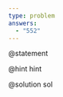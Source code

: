 ```yaml
---
type: problem
answers:
  - "552"
---
```


@statement

@hint
hint

@solution
sol
<!--stackedit_data:
eyJoaXN0b3J5IjpbLTEzODI0MTkyMDVdfQ==
-->